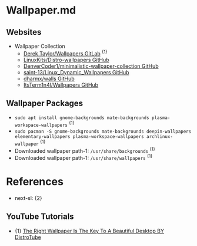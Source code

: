 # Wallpaper.md

## Websites

* Wallpaper Collection
  * [Derek Taylor/Wallpapers GitLab](https://gitlab.com/dwt1/wallpapers) <sup>{1}</sup>
  * [LinuxKits/Distro-wallpapers GitHub](https://github.com/LinuxKits/Distro-wallpapers)
  * [DenverCoder1/minimalistic-wallpaper-collection GitHub](https://github.com/DenverCoder1/minimalistic-wallpaper-collection)
  * [saint-13/Linux_Dynamic_Wallpapers GitHub](https://github.com/saint-13/Linux_Dynamic_Wallpapers)
  * [dharmx/walls GitHub](https://github.com/dharmx/walls)
  * [ItsTerm1n4l/Wallpapers GitHub](https://github.com/ItsTerm1n4l/Wallpapers)

## Wallpaper Packages

* `sudo apt install gnome-backgrounds mate-backgrounds plasma-workspace-wallpapers` <sup>{1}</sup>
* `sudo pacman -S gnome-backgrounds mate-backgrounds deepin-wallpapers elementary-wallpapers plasma-workspace-wallpapers archlinux-wallpaper` <sup>{1}</sup>
* Downloaded wallpaper path-1: `/usr/share/backgrounds` <sup>{1}</sup>
* Downloaded wallpaper path-1: `/usr/share/wallpapers` <sup>{1}</sup>

# References

* next-sl: {2}

## YouTube Tutorials

* {1} [The Right Wallpaper Is The Key To A Beautiful Desktop BY DistroTube](https://www.youtube.com/watch?v=GIjO6F4F2UQ)
